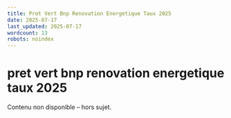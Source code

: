 ```yaml
---
title: Pret Vert Bnp Renovation Energetique Taux 2025
date: 2025-07-17
last_updated: 2025-07-17
wordcount: 13
robots: noindex
---
```


# pret vert bnp renovation energetique taux 2025

Contenu non disponible – hors sujet.
